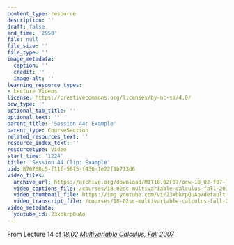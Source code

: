 ```yaml
---
content_type: resource
description: ''
draft: false
end_time: '2950'
file: null
file_size: ''
file_type: ''
image_metadata:
  caption: ''
  credit: ''
  image-alt: ''
learning_resource_types:
- Lecture Videos
license: https://creativecommons.org/licenses/by-nc-sa/4.0/
ocw_type: ''
optional_tab_title: ''
optional_text: ''
parent_title: 'Session 44: Example'
parent_type: CourseSection
related_resources_text: ''
resource_index_text: ''
resourcetype: Video
start_time: '1224'
title: 'Session 44 Clip: Example'
uid: 876768c5-f11f-56f5-f436-1e22f1b713d6
video_files:
  archive_url: https://archive.org/download/MIT18.02F07/ocw-18_02-f07-lec14_300k.mp4
  video_captions_file: /courses/18-02sc-multivariable-calculus-fall-2010/23xbkrpQuAo_captions.vtt
  video_thumbnail_file: https://img.youtube.com/vi/23xbkrpQuAo/default.jpg
  video_transcript_file: /courses/18-02sc-multivariable-calculus-fall-2010/23xbkrpQuAo_transcript.pdf
video_metadata:
  youtube_id: 23xbkrpQuAo
---
```

From Lecture 14 of [_18.02 Multivariable Calculus, Fall 2007_](/courses/18-02-multivariable-calculus-fall-2007/video_galleries/video-lectures)